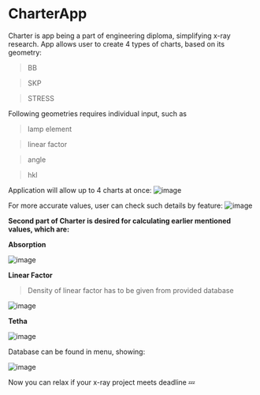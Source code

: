 # CharterApp

Charter is app being a part of engineering diploma, simplifying x-ray research.
App allows user to create 4 types of charts, based on its geometry:

>BB

>SKP

>STRESS

Following geometries requires individual input, such as

>lamp element

>linear factor

>angle

>hkl

Application will allow up to 4 charts at once:
![image](https://user-images.githubusercontent.com/89192599/210411351-7d015d51-5442-441f-8fd6-5649f2f0a55e.png)

For more accurate values, user can check such details by feature:
![image](https://user-images.githubusercontent.com/89192599/210411487-721bae33-047b-49b2-85e2-88fd85312c1d.png)



<b> Second part of Charter is desired for calculating earlier mentioned values, which are: </b>

<b> Absorption </b>

![image](https://user-images.githubusercontent.com/89192599/210411730-252bb3ef-cb6b-4e0e-8401-af74b434c9ee.png)

<b> Linear Factor </b>

>Density of linear factor has to be given from provided database

![image](https://user-images.githubusercontent.com/89192599/210411859-24fbef38-53bc-4e5a-821e-87f3b3e917a4.png)

<b> Tetha </b>

![image](https://user-images.githubusercontent.com/89192599/210411974-56c65b95-5769-4ba4-8414-224ed56a7066.png)

Database can be found in menu, showing:

![image](https://user-images.githubusercontent.com/89192599/210412120-9e0f700b-f53e-4791-93a2-1eda50a8cf73.png)


Now you can relax if your x-ray project meets deadline :zzz:
